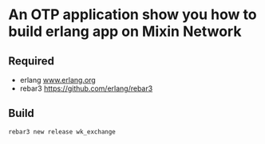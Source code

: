 # An OTP application show you how to build erlang app on Mixin Network

## Required

* erlang www.erlang.org
* rebar3 https://github.com/erlang/rebar3


## Build
```
rebar3 new release wk_exchange
```
    
